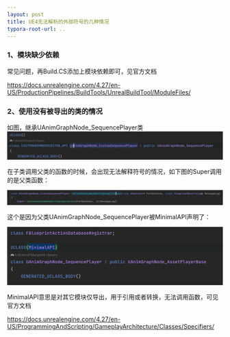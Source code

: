 ```yaml
---
layout: post
title: UE4无法解析的外部符号的几种情况
typora-root-url: ..
---
```




### 1、模块缺少依赖

常见问题，再Build.CS添加上模块依赖即可，见官方文档

https://docs.unrealengine.com/4.27/en-US/ProductionPipelines/BuildTools/UnrealBuildTool/ModuleFiles/



### 2、使用没有被导出的类的情况

如图，继承UAnimGraphNode_SequencePlayer类![image-20220215162904533](/assets/postasset/2022-2-15-UE4无法解析的外部符号的几种情况/image-20220215162904533.png)

在子类调用父类的函数的时候，会出现无法解释符号的情况，如下图的Super调用的是父类函数：

![image-20220215164230668](/assets/postasset/2022-2-15-UE4无法解析的外部符号的几种情况/image-20220215164230668.png)



这个是因为父类UAnimGraphNode_SequencePlayer被MinimalAPI声明了：

![image-20220215163148425](/assets/postasset/2022-2-15-UE4无法解析的外部符号的几种情况/image-20220215163148425.png)

MinimalAPI意思是对其它模块仅导出，用于引用或者转换，无法调用函数，可见官方文档

https://docs.unrealengine.com/4.27/en-US/ProgrammingAndScripting/GameplayArchitecture/Classes/Specifiers/